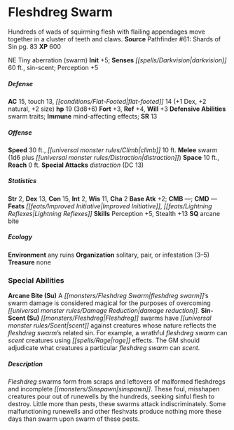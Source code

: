 ﻿---
cssclass: [monsters]
title1: Fleshdreg Swarm
desc_short: Hundreds of wads of squirming flesh with flailing appendages move together
  in a cluster of teeth and claws.
title2: Fleshdreg Swarm
CR: 2
sources:
- name: 'Pathfinder #61: Shards of Sin'
  page: 83
  link: http://paizo.com/products/btpy8rcj?Pathfinder-Adventure-Path-61-Shards-of-Sin
XP: 600
alignment: NE
size: Tiny
type: aberration
subtypes:
- swarm
initiative:
  bonus: 5
senses:
  darkvision: 60
  sin-scent: true
AC:
  AC: 15
  touch: 13
  flat_footed: 14
  components:
    dex: 1
    natural: 2
    size: 2
HP:
  HP: 19
  long: 3d8+6
saves:
  fort: 3
  ref: 4
  will: 3
defensive_abilities:
- swarm traits
immunities:
- mind-affecting effects
SR: 13
speeds:
  base: 30
  climb: 10
attacks:
  melee:
  - - text: swarm (1d6 plus distraction)
      entries:
      - - damage: 1d6
        - effect: distraction
      attack: swarm
  special:
  - distraction (DC 13)
space: 10
reach: 0
ability_scores:
  STR: 2
  DEX: 13
  CON: 15
  INT: 2
  WIS: 11
  CHA: 2
BAB: 2
CMB:
CMD:
feats:
- name: Improved Initiative
- name: Lightning Reflexes
skills:
  Perception: 5
  Stealth: 13
special_qualities:
- arcane bite
ecology:
  environment: any ruins
  organization: solitary, pair, or infestation (3-5)
  treasure_type: none
special_abilities:
  Arcane Bite (Su): A fleshdreg swarm's swarm damage is considered magical for the
    purposes of overcoming damage reduction.
  Sin-Scent (Su): Fleshdreg swarms have scent against creatures whose nature reflects
    the fleshdreg swarm's related sin. For example, a wrathful fleshdreg swarm can
    scent creatures using rage effects. The GM should adjudicate what creatures a
    particular fleshdreg swarm can scent.
desc_long: Fleshdreg swarms form from scraps and leftovers of malformed fleshdregs
  and incomplete sinspawn. These foul, misshapen creatures pour out of runewells by
  the hundreds, seeking sinful flesh to destroy. Little more than pests, these swarms
  attack indiscriminately. Some malfunctioning runewells and other fleshvats produce
  nothing more these days than swarm upon swarm of these pests.

---

# Fleshdreg Swarm
Hundreds of wads of squirming flesh with flailing appendages move together in a cluster of teeth and claws.
**Source** Pathfinder #61: Shards of Sin pg. 83
**XP** 600

NE Tiny aberration (swarm)
**Init** +5; **Senses** _[[spells/Darkvision|darkvision]]_ 60 ft., sin-scent; Perception +5

##### Defense

**AC** 15, touch 13, _[[conditions/Flat-Footed|flat-footed]]_ 14 (+1 Dex, +2 natural, +2 size)
**hp** 19 (3d8+6)
**Fort** +3, **Ref** +4, **Will** +3
**Defensive Abilities** swarm traits; **Immune** mind-affecting effects; **SR** 13

##### Offense
**Speed** 30 ft., _[[universal monster rules/Climb|climb]]_ 10 ft.
**Melee** swarm (1d6 plus _[[universal monster rules/Distraction|distraction]]_)
**Space** 10 ft., **Reach** 0 ft.
**Special Attacks** _distraction_ (DC 13)

##### Statistics
**Str** 2, **Dex** 13, **Con** 15, **Int** 2, **Wis** 11, **Cha** 2
**Base Atk** +2; **CMB** —; **CMD** —
**Feats** _[[feats/Improved Initiative|Improved Initiative]]_, _[[feats/Lightning Reflexes|Lightning Reflexes]]_
**Skills** Perception +5, Stealth +13
**SQ** arcane bite

##### Ecology

**Environment** any ruins
**Organization** solitary, pair, or infestation (3–5)
**Treasure** none

### Special Abilities

**Arcane Bite (Su)** A _[[monsters/Fleshdreg Swarm|fleshdreg swarm]]_’s swarm damage is considered magical for the purposes of overcoming _[[universal monster rules/Damage Reduction|damage reduction]]_.
**Sin-Scent (Su)** _[[monsters/Fleshdreg|Fleshdreg]]_ swarms have _[[universal monster rules/Scent|scent]]_ against creatures whose nature reflects the _fleshdreg swarm_’s related sin. For example, a wrathful _fleshdreg swarm_ can _scent_ creatures using _[[spells/Rage|rage]]_ effects. The GM should adjudicate what creatures a particular _fleshdreg swarm_ can _scent_.

##### Description

_Fleshdreg_ swarms form from scraps and leftovers of malformed fleshdregs and incomplete _[[monsters/Sinspawn|sinspawn]]_. These foul, misshapen creatures pour out of runewells by the hundreds, seeking sinful flesh to destroy. Little more than pests, these swarms attack indiscriminately. Some malfunctioning runewells and other fleshvats produce nothing more these days than swarm upon swarm of these pests.